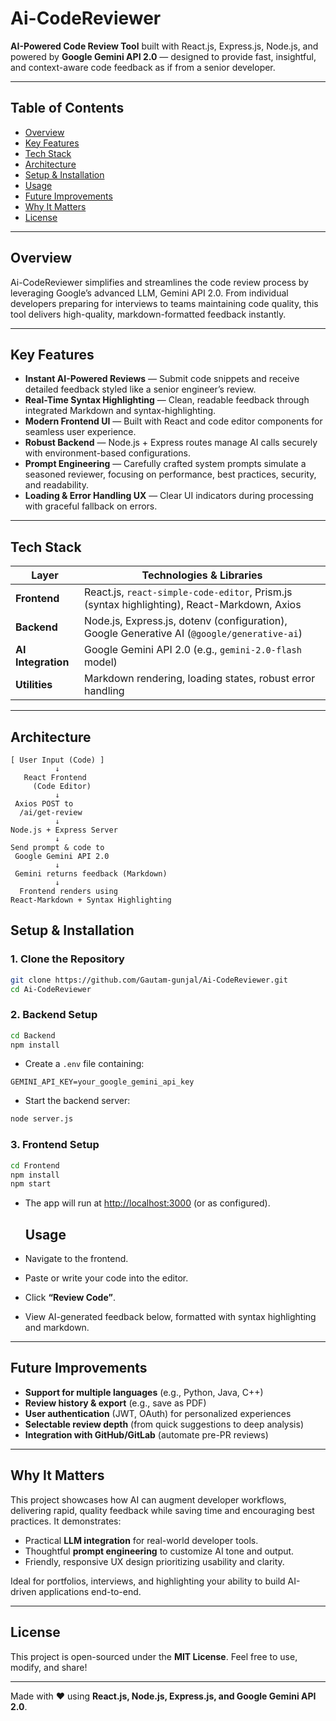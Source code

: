 # Ai-CodeReviewer

**AI-Powered Code Review Tool** built with React.js, Express.js, Node.js, and powered by **Google Gemini API 2.0** — designed to provide fast, insightful, and context-aware code feedback as if from a senior developer.

---

##  Table of Contents

- [Overview](#overview)  
- [Key Features](#key-features)  
- [Tech Stack](#tech-stack)   
- [Architecture](#architecture)  
- [Setup & Installation](#setup--installation)  
- [Usage](#usage)  
- [Future Improvements](#future-improvements)  
- [Why It Matters](#why-it-matters)  
- [License](#license)  

---

##  Overview

Ai-CodeReviewer simplifies and streamlines the code review process by leveraging Google’s advanced LLM, Gemini API 2.0. From individual developers preparing for interviews to teams maintaining code quality, this tool delivers high-quality, markdown-formatted feedback instantly.

---

##  Key Features

-  **Instant AI-Powered Reviews** — Submit code snippets and receive detailed feedback styled like a senior engineer’s review.
-  **Real-Time Syntax Highlighting** — Clean, readable feedback through integrated Markdown and syntax-highlighting.
-  **Modern Frontend UI** — Built with React and code editor components for seamless user experience.
-  **Robust Backend** — Node.js + Express routes manage AI calls securely with environment-based configurations.
-  **Prompt Engineering** — Carefully crafted system prompts simulate a seasoned reviewer, focusing on performance, best practices, security, and readability.
-  **Loading & Error Handling UX** — Clear UI indicators during processing with graceful fallback on errors.

---

##  Tech Stack

| Layer      | Technologies & Libraries                                                                 |
|------------|------------------------------------------------------------------------------------------|
| **Frontend** | React.js, `react-simple-code-editor`, Prism.js (syntax highlighting), React-Markdown, Axios |
| **Backend**  | Node.js, Express.js, dotenv (configuration), Google Generative AI (`@google/generative-ai`) |
| **AI Integration** | Google Gemini API 2.0 (e.g., `gemini-2.0-flash` model)                                 |
| **Utilities** | Markdown rendering, loading states, robust error handling                              |

---

##  Architecture

```text
[ User Input (Code) ]
          ↓
   React Frontend
     (Code Editor)
          ↓
 Axios POST to
  /ai/get-review
          ↓
Node.js + Express Server
          ↓
Send prompt & code to
 Google Gemini API 2.0
          ↓
 Gemini returns feedback (Markdown)
          ↓
  Frontend renders using
React-Markdown + Syntax Highlighting
```



## Setup & Installation

### 1. Clone the Repository
```bash
git clone https://github.com/Gautam-gunjal/Ai-CodeReviewer.git
cd Ai-CodeReviewer
```

### 2. Backend Setup
```bash
cd Backend
npm install
```

- Create a `.env` file containing:
```env
GEMINI_API_KEY=your_google_gemini_api_key
```

- Start the backend server:
```bash
node server.js
```

### 3. Frontend Setup
```bash
cd Frontend
npm install
npm start
```

- The app will run at [http://localhost:3000](http://localhost:3000) (or as configured).

  ## Usage
- Navigate to the frontend.  
- Paste or write your code into the editor.  
- Click **“Review Code”**.  
- View AI-generated feedback below, formatted with syntax highlighting and markdown.  

---

## Future Improvements
- **Support for multiple languages** (e.g., Python, Java, C++)  
- **Review history & export** (e.g., save as PDF)  
- **User authentication** (JWT, OAuth) for personalized experiences  
- **Selectable review depth** (from quick suggestions to deep analysis)  
- **Integration with GitHub/GitLab** (automate pre-PR reviews)  

---

## Why It Matters
This project showcases how AI can augment developer workflows, delivering rapid, quality feedback while saving time and encouraging best practices. It demonstrates:

- Practical **LLM integration** for real-world developer tools.  
- Thoughtful **prompt engineering** to customize AI tone and output.  
- Friendly, responsive UX design prioritizing usability and clarity.  

Ideal for portfolios, interviews, and highlighting your ability to build AI-driven applications end-to-end.  

---

## License
This project is open-sourced under the **MIT License**. Feel free to use, modify, and share!  

---

Made with ❤️ using **React.js, Node.js, Express.js, and Google Gemini API 2.0**.

